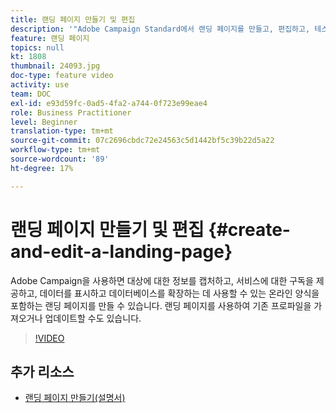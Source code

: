 ```yaml
---
title: 랜딩 페이지 만들기 및 편집
description: '"Adobe Campaign Standard에서 랜딩 페이지를 만들고, 편집하고, 테스트할 수 있는 방법을 알아봅니다."'
feature: 랜딩 페이지
topics: null
kt: 1808
thumbnail: 24093.jpg
doc-type: feature video
activity: use
team: DOC
exl-id: e93d59fc-0ad5-4fa2-a744-0f723e99eae4
role: Business Practitioner
level: Beginner
translation-type: tm+mt
source-git-commit: 07c2696cbdc72e24563c5d1442bf5c39b22d5a22
workflow-type: tm+mt
source-wordcount: '89'
ht-degree: 17%

---
```


# 랜딩 페이지 만들기 및 편집 {#create-and-edit-a-landing-page}

Adobe Campaign을 사용하면 대상에 대한 정보를 캡처하고, 서비스에 대한 구독을 제공하고, 데이터를 표시하고 데이터베이스를 확장하는 데 사용할 수 있는 온라인 양식을 포함하는 랜딩 페이지를 만들 수 있습니다. 랜딩 페이지를 사용하여 기존 프로파일을 가져오거나 업데이트할 수도 있습니다.

>[!VIDEO](https://video.tv.adobe.com/v/24093?quality=12)

## 추가 리소스

* [랜딩 페이지 만들기(설명서)](https://docs.campaign.adobe.com/doc/standard/getting_started/en/ACS_CreateLandingPage.html)
